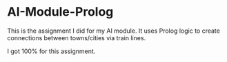 # AI-Module-Prolog
This is the assignment I did for my AI module. It uses Prolog logic to create connections between towns/cities via train lines.

I got 100% for this assignment.
